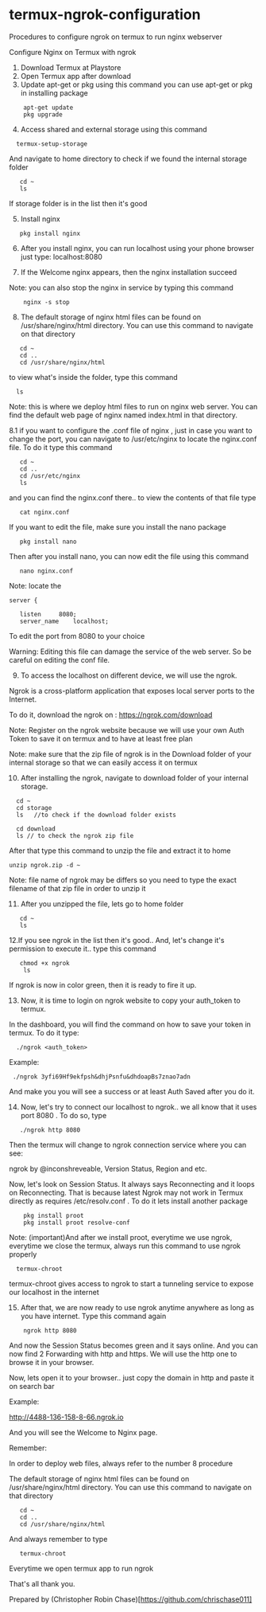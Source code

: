# termux-ngrok-configuration
Procedures to configure ngrok on termux to run nginx webserver

Configure Nginx on Termux with ngrok

1. Download Termux at Playstore
2. Open Termux app after download
3. Update apt-get or pkg using this command  you can use apt-get or pkg in installing package
  
```console  
    apt-get update
    pkg upgrade
```

4. Access shared and external storage using this command

```console
  termux-setup-storage
```

 And navigate to home directory to check if we found the internal storage folder

```console
   cd ~
   ls
```

If storage folder is in the list then it's good

5. Install nginx 

```console
   pkg install nginx
```

6. After you install nginx, you can run localhost using your phone browser just type: localhost:8080


7. If the Welcome nginx appears, then the nginx installation succeed

Note: you can also stop the nginx in service by typing this command

```console
    nginx -s stop
```

8. The default storage of nginx html files can be found on /usr/share/nginx/html directory. You can use this command to navigate on that directory

```console
   cd ~
   cd ..
   cd /usr/share/nginx/html
```

to view what's inside the folder, type this command

```console
  ls
```

Note: this is where we deploy html files to run on nginx web server. You can find the default web page of nginx named index.html in that directory.

8.1 if you want to configure the .conf file of nginx , just in case you want to change the port, you can navigate to /usr/etc/nginx to locate the nginx.conf file. To do it type this command

```console
   cd ~
   cd ..
   cd /usr/etc/nginx
   ls
```

and you can find the nginx.conf there.. to view the contents of that file type

```console
   cat nginx.conf
```

If you want to edit the file, make sure you install the nano package

```console
   pkg install nano
```

Then after you install nano, you can now edit the file using this command

```console
   nano nginx.conf
```

Note: locate the 

```console
server {
   
   listen     8080;
   server_name    localhost;
```

To edit the port from 8080 to your choice

Warning: Editing this file can damage the service of the web server. So be careful on  editing the conf file.


9. To access the localhost on different device, we will use the ngrok.

Ngrok is a cross-platform application that exposes local server ports to the Internet. 

To do it, download the ngrok on : https://ngrok.com/download

Note: Register on the ngrok website because we will use your own Auth Token to save it on termux and to have at least free plan

Note: make sure that the zip file of ngrok is in the Download folder of your internal storage so that we can easily access it on termux
  

10. After installing the ngrok, navigate to download folder of your internal storage.

```console
  cd ~
  cd storage
  ls   //to check if the download folder exists

  cd download
  ls // to check the ngrok zip file
```

After that type this command to unzip the file and extract it to home 

```console
unzip ngrok.zip -d ~
```

Note: file name of ngrok may be differs so you need to type the exact filename of that zip file in order to unzip it

11. After you unzipped the file, lets go to home folder

```console
   cd ~ 
   ls
```

12.If you see ngrok in the list then it's good..
And, let's change it's permission to execute it.. type this command 

```console
   chmod +x ngrok
    ls
```

If ngrok is now in color green, then it is ready to fire it up.


13. Now, it is time to login on ngrok website to copy your auth_token to termux.

In the dashboard, you will find the command on how to save your token in termux. To do it type:

```console
  ./ngrok <auth_token>
```

Example: 

```console
 ./ngrok 3yfi69Hf9ekfpsh&dhjPsnfu&dhdoapBs7znao7adn
```

And make you you will see a success or at least Auth Saved after you do it.

14. Now, let's try to connect our localhost to ngrok.. we all know that it uses port  8080 . To do so, type 

```console
   ./ngrok http 8080
```

Then the termux will change to ngrok connection service where you can see: 

ngrok by @inconshreveable, Version Status, Region and etc.

Now, let's look on Session Status. It always  says Reconnecting and it loops on Reconnecting. That is because latest Ngrok may not work in Termux directly as requires /etc/resolv.conf . To do it lets install another package

```console
    pkg install proot
    pkg install proot resolve-conf
```

Note: (important)And after we install proot, everytime we use ngrok, everytime we close the termux, always run this command to use ngrok properly

```console
  termux-chroot
```

termux-chroot gives access to ngrok to start a tunneling service to expose our localhost in the internet


15. After that, we are now ready to use ngrok anytime anywhere as long as you have internet. Type this command again 

```console
    ngrok http 8080
```

And now the Session Status becomes green and it says online. And you can now find 2 Forwarding with http and https. We will use the http one to browse it in your browser.


 Now, lets open it to your browser.. just copy the domain in http and paste it on search bar

Example:

 http://4488-136-158-8-66.ngrok.io

And you will see the Welcome to Nginx page.

Remember:

 In order to deploy web files, always refer to the number 8 procedure

 The default storage of nginx html files can be found on /usr/share/nginx/html directory. You can use this command to navigate on that directory

```console
   cd ~
   cd ..
   cd /usr/share/nginx/html
```

And always remember to type

```console
   termux-chroot
```
Everytime we open termux app to run ngrok


That's all thank you.


Prepared by (Christopher Robin Chase)[https://github.com/chrischase011]
